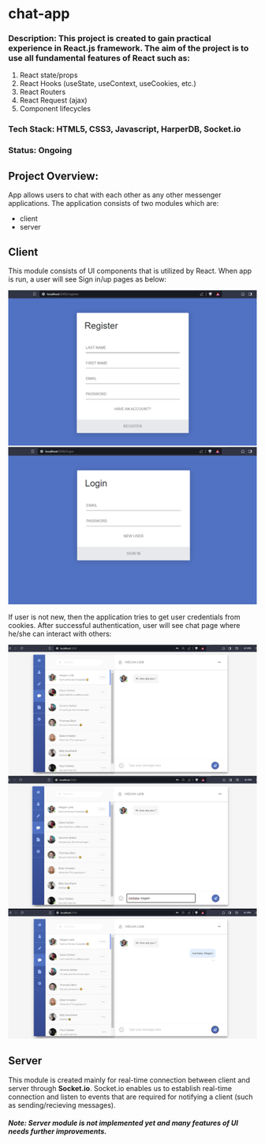 # chat-app
### Description: This project is created to gain practical experience in React.js framework. The aim of the project is to use all fundamental features of React such as:
<ol>
  <li>React state/props</li>
  <li>React Hooks (useState, useContext, useCookies, etc.)</li>
  <li>React Routers</li>
  <li>React Request (ajax)</li>
  <li>Component lifecycles</li>
</ol>

### Tech Stack: HTML5, CSS3, Javascript, HarperDB, Socket.io
### Status: Ongoing

## Project Overview: 
App allows users to chat with each other as any other messenger applications. The application consists of two modules which are: 
<ul>
  <li>client</li>
  <li>server</li>
</ul>

## Client
This module consists of UI components that is utilized by React. When app is run, a user will see Sign in/up pages as below:

![registration page](https://github.com/Rahman2001/chat-app/blob/master/imagesForReadme/2023-10-06%20(1).png)
![login page](https://github.com/Rahman2001/chat-app/blob/master/imagesForReadme/2023-10-06.png)

If user is not new, then the application tries to get user credentials from cookies. After successful authentication, user will see chat page where he/she can interact with others:

![chat page 1](https://github.com/Rahman2001/chat-app/blob/master/imagesForReadme/2023-10-06%20(2).png)
![chat page 2](https://github.com/Rahman2001/chat-app/blob/master/imagesForReadme/2023-10-06%20(3).png)
![chat page 3](https://github.com/Rahman2001/chat-app/blob/master/imagesForReadme/2023-10-06%20(4).png)


## Server
This module is created mainly for real-time connection between client and server through <b>Socket.io</b>. 
Socket.io enables us to establish real-time connection and listen to events that are required for notifying a client (such as sending/recieving messages).

#### <i>Note: Server module is not implemented yet and many features of UI needs further improvements.</i>
